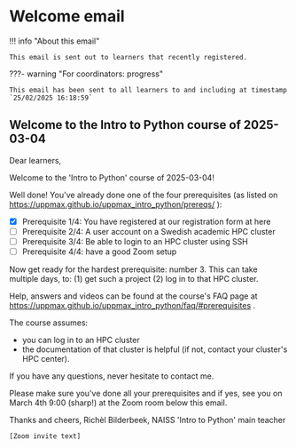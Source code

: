 # Welcome email

!!! info "About this email"

    This email is sent out to learners that recently registered.

???- warning "For coordinators: progress"

    This email has been sent to all learners to and including at timestamp
    `25/02/2025 16:18:59`

<!-- markdownlint-disable MD013 --><!-- Allow clean copy-paste of 80+ characters -->

## Welcome to the Intro to Python course of 2025-03-04

Dear learners,

Welcome to the 'Intro to Python' course of 2025-03-04!

Well done! You've already done one of the four prerequisites (as listed on <https://uppmax.github.io/uppmax_intro_python/prereqs/> ):

- [x] Prerequisite 1/4: You have registered at our registration form at here
- [ ] Prerequisite 2/4: A user account on a Swedish academic HPC cluster
- [ ] Prerequisite 3/4: Be able to login to an HPC cluster using SSH
- [ ] Prerequisite 4/4: have a good Zoom setup

Now get ready for the hardest prerequisite: number 3. This can take multiple days, to: (1) get such a project (2) log in to that HPC cluster.

Help, answers and videos can be found at the course's FAQ page at <https://uppmax.github.io/uppmax_intro_python/faq/#prerequisites> .

The course assumes:

- you can log in to an HPC cluster
- the documentation of that cluster is helpful (if not, contact your cluster's HPC center).

If you have any questions, never hesitate to contact me.

Please make sure you've done all your prerequisites and if yes, see you on March 4th 9:00 (sharp!) at the Zoom room below this email.

Thanks and cheers, Richèl Bilderbeek, NAISS 'Intro to Python' main teacher

`[Zoom invite text]`
